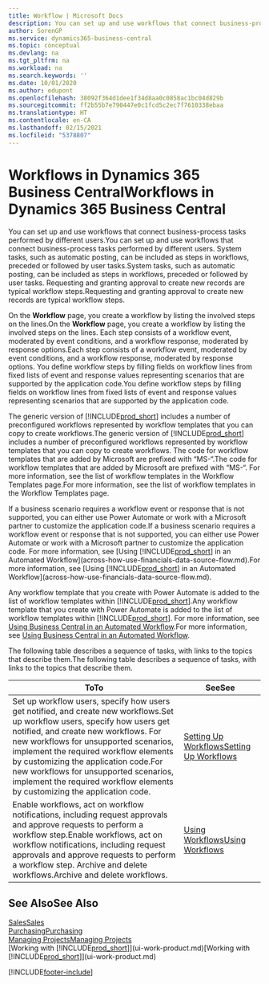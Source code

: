 ```yaml
---
title: Workflow | Microsoft Docs
description: You can set up and use workflows that connect business-process tasks performed by different users. System tasks, such as automatic posting, can be included as steps in workflows, preceded or followed by user tasks. Requesting and granting approval to create new records are typical workflow steps.
author: SorenGP
ms.service: dynamics365-business-central
ms.topic: conceptual
ms.devlang: na
ms.tgt_pltfrm: na
ms.workload: na
ms.search.keywords: ''
ms.date: 10/01/2020
ms.author: edupont
ms.openlocfilehash: 38092f364d1dee1f34d8aa0c0858ac1bc04d829b
ms.sourcegitcommit: ff2b55b7e790447e0c1fcd5c2ec7f7610338ebaa
ms.translationtype: HT
ms.contentlocale: en-CA
ms.lasthandoff: 02/15/2021
ms.locfileid: "5378807"
---
```

# <a name="workflows-in-dynamics-365-business-central"></a><span data-ttu-id="16665-105">Workflows in Dynamics 365 Business Central</span><span class="sxs-lookup"><span data-stu-id="16665-105">Workflows in Dynamics 365 Business Central</span></span>

<span data-ttu-id="16665-106">You can set up and use workflows that connect business-process tasks performed by different users.</span><span class="sxs-lookup"><span data-stu-id="16665-106">You can set up and use workflows that connect business-process tasks performed by different users.</span></span> <span data-ttu-id="16665-107">System tasks, such as automatic posting, can be included as steps in workflows, preceded or followed by user tasks.</span><span class="sxs-lookup"><span data-stu-id="16665-107">System tasks, such as automatic posting, can be included as steps in workflows, preceded or followed by user tasks.</span></span> <span data-ttu-id="16665-108">Requesting and granting approval to create new records are typical workflow steps.</span><span class="sxs-lookup"><span data-stu-id="16665-108">Requesting and granting approval to create new records are typical workflow steps.</span></span>  

 <span data-ttu-id="16665-109">On the **Workflow** page, you create a workflow by listing the involved steps on the lines.</span><span class="sxs-lookup"><span data-stu-id="16665-109">On the **Workflow** page, you create a workflow by listing the involved steps on the lines.</span></span> <span data-ttu-id="16665-110">Each step consists of a workflow event, moderated by event conditions, and a workflow response, moderated by response options.</span><span class="sxs-lookup"><span data-stu-id="16665-110">Each step consists of a workflow event, moderated by event conditions, and a workflow response, moderated by response options.</span></span> <span data-ttu-id="16665-111">You define workflow steps by filling fields on workflow lines from fixed lists of event and response values representing scenarios that are supported by the application code.</span><span class="sxs-lookup"><span data-stu-id="16665-111">You define workflow steps by filling fields on workflow lines from fixed lists of event and response values representing scenarios that are supported by the application code.</span></span>  

 <span data-ttu-id="16665-112">The generic version of [!INCLUDE[prod_short](includes/prod_short.md)] includes a number of preconfigured workflows represented by workflow templates that you can copy to create workflows.</span><span class="sxs-lookup"><span data-stu-id="16665-112">The generic version of [!INCLUDE[prod_short](includes/prod_short.md)] includes a number of preconfigured workflows represented by workflow templates that you can copy to create workflows.</span></span> <span data-ttu-id="16665-113">The code for workflow templates that are added by Microsoft are prefixed with “MS-“.</span><span class="sxs-lookup"><span data-stu-id="16665-113">The code for workflow templates that are added by Microsoft are prefixed with “MS-“.</span></span> <span data-ttu-id="16665-114">For more information, see the list of workflow templates in the Workflow Templates page.</span><span class="sxs-lookup"><span data-stu-id="16665-114">For more information, see the list of workflow templates in the Workflow Templates page.</span></span>  

 <span data-ttu-id="16665-115">If a business scenario requires a workflow event or response that is not supported, you can either use Power Automate or work with a Microsoft partner to customize the application code.</span><span class="sxs-lookup"><span data-stu-id="16665-115">If a business scenario requires a workflow event or response that is not supported, you can either use Power Automate or work with a Microsoft partner to customize the application code.</span></span> <span data-ttu-id="16665-116">For more information, see [Using [!INCLUDE[prod_short](includes/prod_short.md)] in an Automated Workflow](across-how-use-financials-data-source-flow.md).</span><span class="sxs-lookup"><span data-stu-id="16665-116">For more information, see [Using [!INCLUDE[prod_short](includes/prod_short.md)] in an Automated Workflow](across-how-use-financials-data-source-flow.md).</span></span>

<span data-ttu-id="16665-117">Any workflow template that you create with Power Automate is added to the list of workflow templates within [!INCLUDE[prod_short](includes/prod_short.md)].</span><span class="sxs-lookup"><span data-stu-id="16665-117">Any workflow template that you create with Power Automate is added to the list of workflow templates within [!INCLUDE[prod_short](includes/prod_short.md)].</span></span> <span data-ttu-id="16665-118">For more information, see [Using Business Central in an Automated Workflow](across-how-use-financials-data-source-flow.md).</span><span class="sxs-lookup"><span data-stu-id="16665-118">For more information, see [Using Business Central in an Automated Workflow](across-how-use-financials-data-source-flow.md).</span></span>  

 <span data-ttu-id="16665-119">The following table describes a sequence of tasks, with links to the topics that describe them.</span><span class="sxs-lookup"><span data-stu-id="16665-119">The following table describes a sequence of tasks, with links to the topics that describe them.</span></span>  

|<span data-ttu-id="16665-120">**To**</span><span class="sxs-lookup"><span data-stu-id="16665-120">**To**</span></span>|<span data-ttu-id="16665-121">**See**</span><span class="sxs-lookup"><span data-stu-id="16665-121">**See**</span></span>|  
|------------|-------------|  
|<span data-ttu-id="16665-122">Set up workflow users, specify how users get notified, and create new workflows.</span><span class="sxs-lookup"><span data-stu-id="16665-122">Set up workflow users, specify how users get notified, and create new workflows.</span></span> <span data-ttu-id="16665-123">For new workflows for unsupported scenarios, implement the required workflow elements by customizing the application code.</span><span class="sxs-lookup"><span data-stu-id="16665-123">For new workflows for unsupported scenarios, implement the required workflow elements by customizing the application code.</span></span>|[<span data-ttu-id="16665-124">Setting Up Workflows</span><span class="sxs-lookup"><span data-stu-id="16665-124">Setting Up Workflows</span></span>](across-set-up-workflows.md)|  
|<span data-ttu-id="16665-125">Enable workflows, act on workflow notifications, including request approvals and approve requests to perform a workflow step.</span><span class="sxs-lookup"><span data-stu-id="16665-125">Enable workflows, act on workflow notifications, including request approvals and approve requests to perform a workflow step.</span></span> <span data-ttu-id="16665-126">Archive and delete workflows.</span><span class="sxs-lookup"><span data-stu-id="16665-126">Archive and delete workflows.</span></span>|[<span data-ttu-id="16665-127">Using Workflows</span><span class="sxs-lookup"><span data-stu-id="16665-127">Using Workflows</span></span>](across-use-workflows.md)|  

## <a name="see-also"></a><span data-ttu-id="16665-128">See Also</span><span class="sxs-lookup"><span data-stu-id="16665-128">See Also</span></span>

[<span data-ttu-id="16665-129">Sales</span><span class="sxs-lookup"><span data-stu-id="16665-129">Sales</span></span>](sales-manage-sales.md)  
[<span data-ttu-id="16665-130">Purchasing</span><span class="sxs-lookup"><span data-stu-id="16665-130">Purchasing</span></span>](purchasing-manage-purchasing.md)  
[<span data-ttu-id="16665-131">Managing Projects</span><span class="sxs-lookup"><span data-stu-id="16665-131">Managing Projects</span></span>](projects-manage-projects.md)  
<span data-ttu-id="16665-132">[Working with [!INCLUDE[prod_short](includes/prod_short.md)]](ui-work-product.md)</span><span class="sxs-lookup"><span data-stu-id="16665-132">[Working with [!INCLUDE[prod_short](includes/prod_short.md)]](ui-work-product.md)</span></span>  


[!INCLUDE[footer-include](includes/footer-banner.md)]